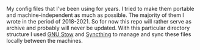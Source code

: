 My config files that I've been using for years.
I tried to make them portable and machine-independent as much as possible.
The majority of them I wrote in the period of 2018-2021.
So for now this repo will rather serve as archive and probably will never be updated.
With this particular directory structure I used [GNU Stow](https://www.gnu.org/software/stow/manual/stow.html) and [Syncthing](https://syncthing.net/) to manage and sync these files locally between the machines.

